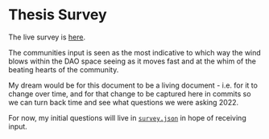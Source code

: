 # Thesis Survey

The live survey is [here](https://thesis.stenqvist.co/#survey).

The communities input is seen as the most indicative to which way the wind blows within the DAO space seeing as it moves fast and at the whim of the beating hearts of the community.

My dream would be for this document to be a living document - i.e. for it to change over time, and for that change to be captured here in commits so we can turn back time and see what questions we were asking 2022.

For now, my initial questions will live in [`survey.json`](./survey.json) in hope of receiving input.
